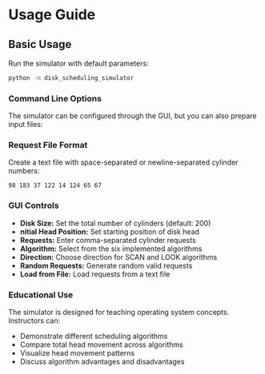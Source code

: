 
# Usage Guide

## Basic Usage
Run the simulator with default parameters:
```bash
python -m disk_scheduling_simulator
```
### Command Line Options
The simulator can be configured through the GUI, but you can also prepare input files:

### Request File Format
Create a text file with space-separated or newline-separated cylinder numbers:

```csv
98 183 37 122 14 124 65 67
```
### GUI Controls

- **Disk Size:** Set the total number of cylinders (default: 200)
- **nitial Head Position:** Set starting position of disk head
- **Requests:** Enter comma-separated cylinder requests
- **Algorithm:** Select from the six implemented algorithms
- **Direction:** Choose direction for SCAN and LOOK algorithms
- **Random Requests:** Generate random valid requests
- **Load from File:** Load requests from a text file

### Educational Use
The simulator is designed for teaching operating system concepts. Instructors can:

- Demonstrate different scheduling algorithms
- Compare total head movement across algorithms
- Visualize head movement patterns
- Discuss algorithm advantages and disadvantages



